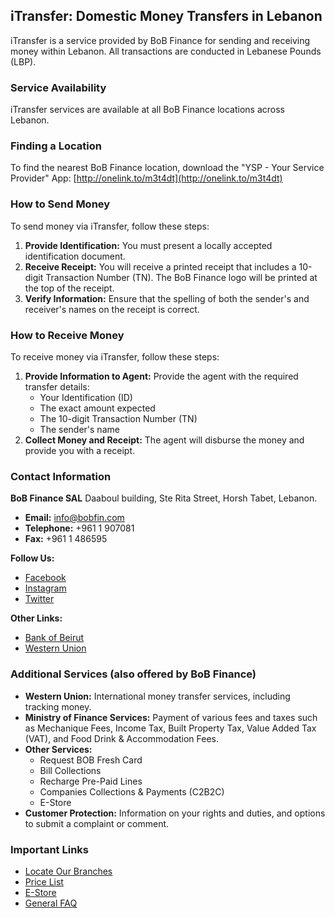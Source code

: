## iTransfer: Domestic Money Transfers in Lebanon

iTransfer is a service provided by BoB Finance for sending and receiving money within Lebanon. All transactions are conducted in Lebanese Pounds (LBP).

### Service Availability
iTransfer services are available at all BoB Finance locations across Lebanon.

### Finding a Location
To find the nearest BoB Finance location, download the "YSP - Your Service Provider" App: [http://onelink.to/m3t4dt](http://onelink.to/m3t4dt)

### How to Send Money
To send money via iTransfer, follow these steps:
1.  **Provide Identification:** You must present a locally accepted identification document.
2.  **Receive Receipt:** You will receive a printed receipt that includes a 10-digit Transaction Number (TN). The BoB Finance logo will be printed at the top of the receipt.
3.  **Verify Information:** Ensure that the spelling of both the sender's and receiver's names on the receipt is correct.

### How to Receive Money
To receive money via iTransfer, follow these steps:
1.  **Provide Information to Agent:** Provide the agent with the required transfer details:
    *   Your Identification (ID)
    *   The exact amount expected
    *   The 10-digit Transaction Number (TN)
    *   The sender's name
2.  **Collect Money and Receipt:** The agent will disburse the money and provide you with a receipt.

### Contact Information
**BoB Finance SAL**
Daaboul building, Ste Rita Street, Horsh Tabet, Lebanon.

*   **Email:** info@bobfin.com
*   **Telephone:** +961 1 907081
*   **Fax:** +961 1 486595

**Follow Us:**
*   [Facebook](https://www.facebook.com/BobFinanceSal)
*   [Instagram](https://www.instagram.com/BoB_Finance)
*   [Twitter](https://twitter.com/BoBFinance2)

**Other Links:**
*   [Bank of Beirut](http://www.bankofbeirut.com/)
*   [Western Union](http://www.westernunion.com/)

### Additional Services (also offered by BoB Finance)
*   **Western Union:** International money transfer services, including tracking money.
*   **Ministry of Finance Services:** Payment of various fees and taxes such as Mechanique Fees, Income Tax, Built Property Tax, Value Added Tax (VAT), and Food Drink & Accommodation Fees.
*   **Other Services:**
    *   Request BOB Fresh Card
    *   Bill Collections
    *   Recharge Pre-Paid Lines
    *   Companies Collections & Payments (C2B2C)
    *   E-Store
*   **Customer Protection:** Information on your rights and duties, and options to submit a complaint or comment.

### Important Links
*   [Locate Our Branches](https://www.bob-finance.com/Inside/Subagents)
*   [Price List](https://www.bob-finance.com/Home/BuildPriceList/)
*   [E-Store](https://www.bob-finance.com/Inside/InsidePages/Estore)
*   [General FAQ](https://www.bob-finance.com/Inside/FAQ)